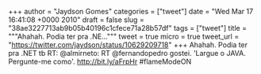 
+++
author = "Jaydson Gomes"
categories = ["tweet"]
date = "Wed Mar 17 16:41:08 +0000 2010"
draft = false
slug = "38ae3227713ab9b05b40196c1cfece71a28b57df"
tags = ["tweet"]
title = """Ahahah. Podia ter pra .NE..."""
tweet = true
micro = true
tweet_url = "https://twitter.com/jaydson/status/10629209718"
+++
Ahahah. Podia ter pra .NET tb RT: @almirneto: RT @fernandopedro gostei. 'Largue o JAVA. Pergunte-me como'. http://bit.ly/aFrpHr #flameModeON
